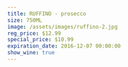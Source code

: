 ```yaml
---
title: RUFFINO - prosecco
size: 750ML
image: /assets/images/ruffino-2.jpg
reg_price: $12.99
special_price: $10.99
expiration_date: 2016-12-07 00:00:00
show_wine: true
---
```



